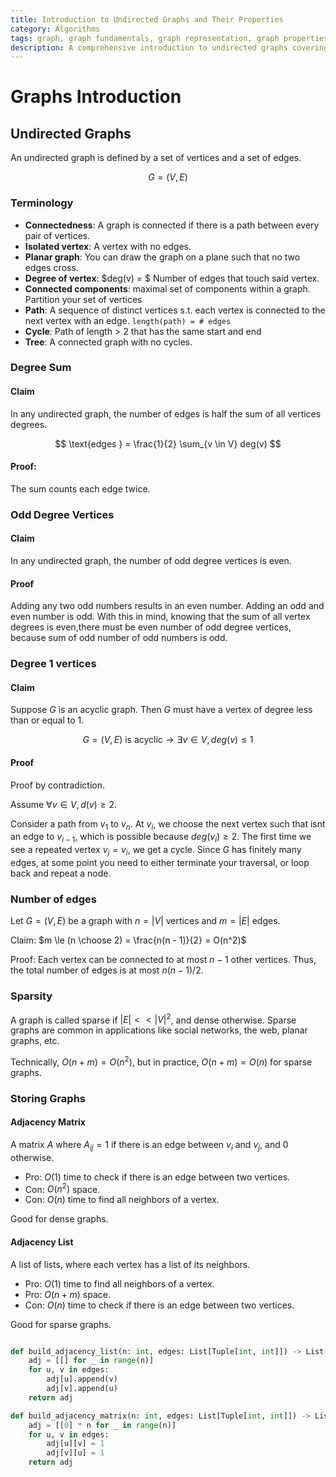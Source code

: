 ```yaml
---
title: Introduction to Undirected Graphs and Their Properties
category: Algorithms
tags: graph, graph fundamentals, graph representation, graph properties, data structures
description: A comprehensive introduction to undirected graphs covering fundamental concepts, properties, and storage methods. The document explains key terminology, proves important theorems about degree sums and odd vertices, and compares adjacency matrix and list representations with their respective time and space complexities.
---
```


# Graphs Introduction

## Undirected Graphs

An undirected graph is defined by a set of vertices and a set of edges.

$$
G = (V, E)
$$

### Terminology

- **Connectedness**: A graph is connected if there is a path between every pair of vertices.
- **Isolated vertex**: A vertex with no edges.
- **Planar graph**: You can draw the graph on a plane such that no two edges cross.
- **Degree of vertex**: $deg(v) = $ Number of edges that touch said vertex.
- **Connected components**: maximal set of components within a graph. Partition your set of vertices
- **Path**: A sequence of distinct vertices s.t. each vertex is connected to the next vertex with an edge. `length(path) = # edges`
- **Cycle**: Path of length > 2 that has the same start and end
- **Tree**: A connected graph with no cycles.

### Degree Sum

#### Claim 
In any undirected graph, the number of edges is half the sum of all vertices degrees.

$$
\text{edges } = \frac{1}{2} \sum_{v \in V} deg(v)
$$

#### Proof: 
The sum counts each edge twice.

### Odd Degree Vertices

#### Claim
In any undirected graph, the number of odd degree vertices is even.

#### Proof
Adding any two odd numbers results in an even number. Adding an odd and even number is odd. With this in mind, knowing that the sum of all vertex degrees is even,there must be even number of odd degree vertices, because sum of odd number of odd numbers is odd.

### Degree 1 vertices

#### Claim

Suppose $G$ is an acyclic graph. Then $G$ must have a vertex of degree less than or equal to 1.

$$
G = (V, E) \text{ is acyclic} \to \exists v \in V, deg(v) \le 1
$$

#### Proof

Proof by contradiction.

Assume $\forall v \in V, d(v) \ge 2$.

Consider a path from $v_1$ to $v_n$. At $v_i$, we choose the next vertex such that isnt an edge to $v_{i - 1}$, which is possible because $deg(v_i) \ge 2$. The first time we see a repeated vertex $v_j = v_i$, we get a cycle. Since $G$ has finitely many edges, at some point you need to either terminate your traversal, or loop back and repeat a node.

### Number of edges

Let $G = (V, E)$ be a graph with $n = |V|$ vertices and $m = |E|$ edges.

Claim: $m \le (n \choose 2) = \frac{n(n - 1)}{2} = O(n^2)$

Proof: Each vertex can be connected to at most $n - 1$ other vertices. Thus, the total number of edges is at most $n(n - 1)/2$.

### Sparsity

A graph is called sparse if $|E| << |V|^2$, and dense otherwise. Sparse graphs are common in applications like social networks, the web, planar graphs, etc.

Technically, $O(n + m) = O(n^2)$, but in practice, $O(n + m) = O(n)$ for sparse graphs.

### Storing Graphs

#### Adjacency Matrix

A matrix $A$ where $A_{ij} = 1$ if there is an edge between $v_i$ and $v_j$, and $0$ otherwise.

- Pro: $O(1)$ time to check if there is an edge between two vertices.
- Con: $O(n^2)$ space.
- Con: $O(n)$ time to find all neighbors of a vertex.

Good for dense graphs.

#### Adjacency List

A list of lists, where each vertex has a list of its neighbors.

- Pro: $O(1)$ time to find all neighbors of a vertex.
- Pro: $O(n + m)$ space.
- Con: $O(n)$ time to check if there is an edge between two vertices.

Good for sparse graphs.

```python

def build_adjacency_list(n: int, edges: List[Tuple[int, int]]) -> List[List[int]]:
    adj = [[] for _ in range(n)]
    for u, v in edges:
        adj[u].append(v)
        adj[v].append(u)
    return adj

def build_adjacency_matrix(n: int, edges: List[Tuple[int, int]]) -> List[List[int]]:
    adj = [[0] * n for _ in range(n)]
    for u, v in edges:
        adj[u][v] = 1
        adj[v][u] = 1
    return adj

```
